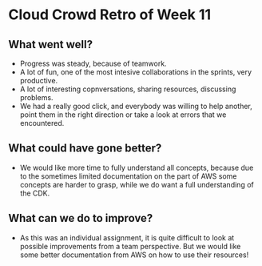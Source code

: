 # Cloud Crowd Retro of Week 11

## What went well?
 - Progress was steady, because of teamwork. 
- A lot of fun, one of the most intesive collaborations in the sprints, very productive. 
- A lot of interesting copnversations, sharing resources, discussing problems.
- We had a really good click, and everybody was willing to help another, point them in the right direction or take a look at errors that we encountered.

## What could have gone better?
 - We would like more time to fully understand all concepts, because due to the sometimes limited documentation on the part of AWS some concepts are harder to grasp, while we do want a full understanding of the CDK. 

## What can we do to improve?
 - As this was an individual assignment, it is quite difficult to look at possible improvements from a team perspective. But we would like some better documentation from AWS on how to use their resources!
